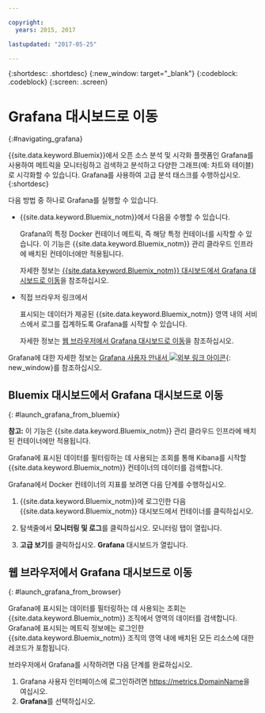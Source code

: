 ```yaml
---

copyright:
  years: 2015, 2017

lastupdated: "2017-05-25"

---
```



{:shortdesc: .shortdesc}
{:new_window: target="_blank"}
{:codeblock: .codeblock}
{:screen: .screen}

# Grafana 대시보드로 이동
{:#navigating_grafana}

{{site.data.keyword.Bluemix}}에서 오픈 소스 분석 및 시각화 플랫폼인 Grafana를 사용하여 메트릭을 모니터링하고 검색하고 분석하고 다양한 그래프(예: 차트와 테이블)로 시각화할 수 있습니다. Grafana를 사용하여 고급 분석 태스크를 수행하십시오.
{:shortdesc}

다음 방법 중 하나로 Grafana를 실행할 수 있습니다.

* {{site.data.keyword.Bluemix_notm}}에서 다음을 수행할 수 있습니다.

    Grafana의 특정 Docker 컨테이너 메트릭, 즉 해당 특정 컨테이너를 시작할 수 있습니다. 이 기능은 {{site.data.keyword.Bluemix_notm}} 관리 클라우드 인프라에 배치된 컨테이너에만 적용됩니다.  
    
    자세한 정보는 [{{site.data.keyword.Bluemix_notm}} 대시보드에서 Grafana 대시보드로 이동](navigating_grafana.html#launch_grafana_from_bluemix)을 참조하십시오. 

* 직접 브라우저 링크에서

    표시되는 데이터가 제공된 {{site.data.keyword.Bluemix_notm}} 영역 내의 서비스에서 로그를 집계하도록 Grafana를 시작할 수 있습니다.
    
    자세한 정보는 [웹 브라우저에서 Grafana 대시보드로 이동](navigating_grafana.html#launch_grafana_from_browser)을 참조하십시오.
    
Grafana에 대한 자세한 정보는 [Grafana 사용자 안내서 ![외부 링크 아이콘](../../../icons/launch-glyph.svg "외부 링크 아이콘")](http://docs.grafana.org/guides/getting_started/){: new_window}를 참조하십시오.


##  Bluemix 대시보드에서 Grafana 대시보드로 이동
{: #launch_grafana_from_bluemix}

**참고:** 이 기능은 {{site.data.keyword.Bluemix_notm}} 관리 클라우드 인프라에 배치된 컨테이너에만 적용됩니다.  

Grafana에 표시된 데이터를 필터링하는 데 사용되는 조회를 통해 Kibana를 시작할 {{site.data.keyword.Bluemix_notm}} 컨테이너의 데이터를 검색합니다. 

Grafana에서 Docker 컨테이너의 지표를 보려면 다음 단계를 수행하십시오.

1. {{site.data.keyword.Bluemix_notm}}에 로그인한 다음 {{site.data.keyword.Bluemix_notm}} 대시보드에서 컨테이너를 클릭하십시오. 
    
2. 탐색줄에서 **모니터링 및 로그**를 클릭하십시오. 모니터링 탭이 열립니다. 
    
3. **고급 보기**를 클릭하십시오. **Grafana** 대시보드가 열립니다.


##  웹 브라우저에서 Grafana 대시보드로 이동
{: #launch_grafana_from_browser}

Grafana에 표시되는 데이터를 필터링하는 데 사용되는 조회는 {{site.data.keyword.Bluemix_notm}} 조직에서 영역의 데이터를 검색합니다. Grafana에 표시되는 메트릭 정보에는 로그인한 {{site.data.keyword.Bluemix_notm}} 조직의 영역 내에 배치된 모든 리소스에 대한 레코드가 포함됩니다.

브라우저에서 Grafana를 시작하려면 다음 단계를 완료하십시오.

1. Grafana 사용자 인터페이스에 로그인하려면 [https://metrics.<span class="keyword" data-hd-keyref="DomainName">DomainName</span>](https://metrics.{DomainName})을 여십시오. 
2. **Grafana**를 선택하십시오.
     


